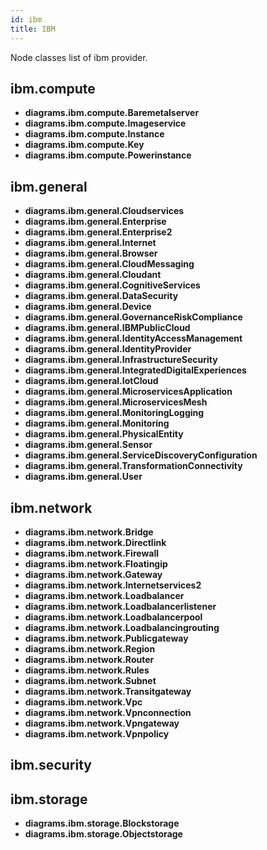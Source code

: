 ```yaml
---
id: ibm
title: IBM
---
```


Node classes list of ibm provider.

## ibm.compute

- **diagrams.ibm.compute.Baremetalserver**
- **diagrams.ibm.compute.Imageservice**
- **diagrams.ibm.compute.Instance**
- **diagrams.ibm.compute.Key**
- **diagrams.ibm.compute.Powerinstance**

## ibm.general

- **diagrams.ibm.general.Cloudservices**
- **diagrams.ibm.general.Enterprise**
- **diagrams.ibm.general.Enterprise2**
- **diagrams.ibm.general.Internet**
- **diagrams.ibm.general.Browser**
- **diagrams.ibm.general.CloudMessaging**
- **diagrams.ibm.general.Cloudant**
- **diagrams.ibm.general.CognitiveServices**
- **diagrams.ibm.general.DataSecurity**
- **diagrams.ibm.general.Device**
- **diagrams.ibm.general.GovernanceRiskCompliance**
- **diagrams.ibm.general.IBMPublicCloud**
- **diagrams.ibm.general.IdentityAccessManagement**
- **diagrams.ibm.general.IdentityProvider**
- **diagrams.ibm.general.InfrastructureSecurity**
- **diagrams.ibm.general.IntegratedDigitalExperiences**
- **diagrams.ibm.general.IotCloud**
- **diagrams.ibm.general.MicroservicesApplication**
- **diagrams.ibm.general.MicroservicesMesh**
- **diagrams.ibm.general.MonitoringLogging**
- **diagrams.ibm.general.Monitoring**
- **diagrams.ibm.general.PhysicalEntity**
- **diagrams.ibm.general.Sensor**
- **diagrams.ibm.general.ServiceDiscoveryConfiguration**
- **diagrams.ibm.general.TransformationConnectivity**
- **diagrams.ibm.general.User**

## ibm.network

- **diagrams.ibm.network.Bridge**
- **diagrams.ibm.network.Directlink**
- **diagrams.ibm.network.Firewall**
- **diagrams.ibm.network.Floatingip**
- **diagrams.ibm.network.Gateway**
- **diagrams.ibm.network.Internetservices2**
- **diagrams.ibm.network.Loadbalancer**
- **diagrams.ibm.network.Loadbalancerlistener**
- **diagrams.ibm.network.Loadbalancerpool**
- **diagrams.ibm.network.Loadbalancingrouting**
- **diagrams.ibm.network.Publicgateway**
- **diagrams.ibm.network.Region**
- **diagrams.ibm.network.Router**
- **diagrams.ibm.network.Rules**
- **diagrams.ibm.network.Subnet**
- **diagrams.ibm.network.Transitgateway**
- **diagrams.ibm.network.Vpc**
- **diagrams.ibm.network.Vpnconnection**
- **diagrams.ibm.network.Vpngateway**
- **diagrams.ibm.network.Vpnpolicy**

## ibm.security


## ibm.storage

- **diagrams.ibm.storage.Blockstorage**
- **diagrams.ibm.storage.Objectstorage**
